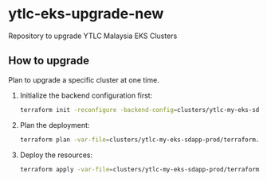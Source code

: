 # ytlc-eks-upgrade-new
Repository to upgrade YTLC Malaysia EKS Clusters

## How to upgrade
Plan to upgrade a specific cluster at one time.

1. Initialize the backend configuration first:
    ```sh
    terraform init -reconfigure -backend-config=clusters/ytlc-my-eks-sdapp-prod/backend.tf
    ```

2. Plan the deployment:
    ```sh
    terraform plan -var-file=clusters/ytlc-my-eks-sdapp-prod/terraform.tfvars
    ```

3. Deploy the resources:
    ```sh
    terraform apply -var-file=clusters/ytlc-my-eks-sdapp-prod/terraform.tfvars
    ```